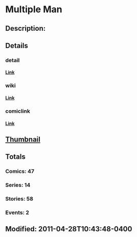 # Multiple Man
## Description: 
## Details
### detail
#### [Link](http://marvel.com/characters/1541/multiple_man?utm_campaign=apiRef&utm_source=225578a89fc76f3d20fbffda5d17a88d)
### wiki
#### [Link](http://marvel.com/universe/Multiple_Man?utm_campaign=apiRef&utm_source=225578a89fc76f3d20fbffda5d17a88d)
### comiclink
#### [Link](http://marvel.com/comics/characters/1011056/multiple_man?utm_campaign=apiRef&utm_source=225578a89fc76f3d20fbffda5d17a88d)
## [Thumbnail](http://i.annihil.us/u/prod/marvel/i/mg/5/a0/4c00310e9dc27.jpg)
## Totals
### Comics: 47
### Series: 14
### Stories: 58
### Events: 2
## Modified: 2011-04-28T10:43:48-0400
